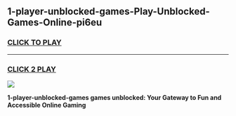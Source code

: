 
## 1-player-unblocked-games-Play-Unblocked-Games-Online-pi6eu
<h3>
<a href="https://premium76.site?title=1-player-unblocked-games&ref=24A">CLICK TO PLAY</a></h3>
<hr>

<h3>
<a href="https://premium76.site?title=1-player-unblocked-games&ref=24A">CLICK 2 PLAY</a>
  
</h3>

<a href="https://premium76.site?title=1-player-unblocked-games&ref=24A"><img src="https://clearcache.store/games.png"></a>


**1-player-unblocked-games games unblocked: Your Gateway to Fun and Accessible Online Gaming**
